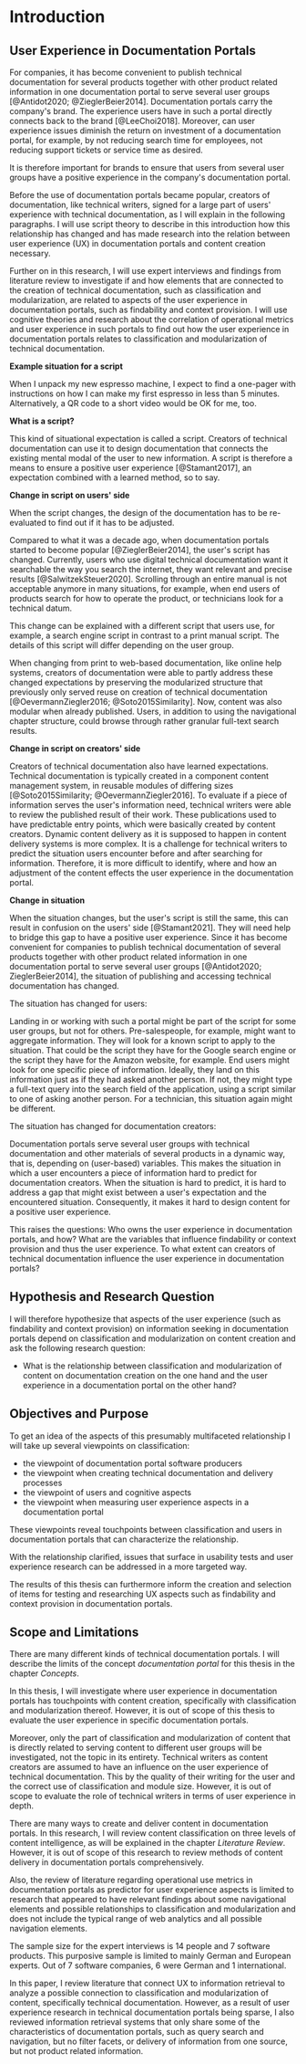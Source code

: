 # Introduction

## User Experience in Documentation Portals

For companies, it has become convenient to publish technical documentation for several products together with other product related information in one documentation portal to serve several user groups [@Antidot2020; @ZieglerBeier2014].
Documentation portals carry the company's brand. The experience users have in such a portal directly connects back to the brand [@LeeChoi2018]. Moreover, can user experience issues diminish the return on investment of a documentation portal, for example, by not reducing search time for employees, not reducing support tickets or service time as desired.

It is therefore important for brands to ensure that users from several user groups have a positive experience in the company's documentation portal.

Before the use of documentation portals became popular, creators of documentation, like technical writers, signed for a large part of users' experience with technical documentation, as I will explain in the following paragraphs. I will use script theory to describe in this introduction how this relationship has changed and has made research into the relation between user experience (UX) in documentation portals and content creation necessary.

Further on in this research, I will use expert interviews and findings from literature review to investigate if and how elements that are connected to the creation of technical documentation, such as classification and modularization, are related to aspects of the user experience in documentation portals, such as findability and context provision. I will use cognitive theories and research about the correlation of operational metrics and user experience in such portals to find out how the user experience in documentation portals relates to classification and modularization of technical documentation.

**Example situation for a script**

When I unpack my new espresso machine, I expect to find a one-pager with instructions on how I can make my first espresso in less than 5 minutes. Alternatively, a QR code to a short video would be OK for me, too.

**What is a script?**

This kind of situational expectation is called a script. Creators of technical documentation can use it to design documentation that connects the existing mental modal of the user to new information. A script is therefore a means to ensure a positive user experience [@Stamant2017], an expectation combined with a learned method, so to say.

**Change in script on users' side**

When the script changes, the design of the documentation has to be re-evaluated to find out if it has to be adjusted.

Compared to what it was a decade ago, when documentation portals started to become popular [@ZieglerBeier2014], the user's script has changed. Currently, users who use digital technical documentation want it searchable the way you search the internet, they want relevant and precise results [@SalwitzekSteuer2020]. Scrolling through an entire manual is not acceptable anymore in many situations, for example, when end users of products search for how to operate the product, or technicians look for a technical datum.

This change can be explained with a different script that users use, for example, a search engine script in contrast to a print manual script. The details of this script will differ depending on the user group.

When changing from print to web-based documentation, like online help systems, creators of documentation were able to partly address these changed expectations by preserving the modularized structure that previously only served reuse on creation of technical documentation [@OevermannZiegler2016; @Soto2015Similarity]. Now, content was also modular when already published. Users, in addition to using the navigational chapter structure, could browse through rather granular full-text search results.

**Change in script on creators' side**

Creators of technical documentation also have learned expectations. Technical documentation is typically created in a component content management system, in reusable modules of differing sizes [@Soto2015Similarity; @OevermannZiegler2016]. To evaluate if a piece of information serves the user's information need, technical writers were able to review the published result of their work. These publications used to have predictable entry points, which were basically created by content creators. Dynamic content delivery as it is supposed to happen in content delivery systems is more complex. It is a challenge for technical writers to predict the situation users encounter before and after searching for information. Therefore, it is more difficult to identify, where and how an adjustment of the content effects the user experience in the documentation portal.

**Change in situation**

When the situation changes, but the user's script is still the same, this can result in confusion on the users' side [@Stamant2021]. They will need help to bridge this gap to have a positive user experience.
Since it has become convenient for companies to publish technical documentation of several products together with other product related information in one documentation portal to serve several user groups [@Antidot2020; ZieglerBeier2014], the situation of publishing and accessing technical documentation has changed.

The situation has changed for users:

Landing in or working with such a portal might be part of the script for some user groups, but not for others. Pre-salespeople, for example, might want to aggregate information. They will look for a known script to apply to the situation. That could be the script they have for the Google search engine or the script they have for the Amazon website, for example. End users might look for one specific piece of information. Ideally, they land on this information just as if they had asked another person. If not, they might type a full-text query into the search field of the application, using a script similar to one of asking another person. For a technician, this situation again might be different.

The situation has changed for documentation creators:

Documentation portals serve several user groups with technical documentation and other materials of several products in a dynamic way, that is, depending on (user-based) variables. This makes the situation in which a user encounters a piece of information hard to predict for documentation creators. When the situation is hard to predict, it is hard to address a gap that might exist between a user's expectation and the encountered situation. Consequently, it makes it hard to design content for a positive user experience.

This raises the questions: Who owns the user experience in documentation portals, and how? What are the variables that influence findability or context provision and thus the user experience. To what extent can creators of technical documentation influence the user experience in documentation portals?

## Hypothesis and Research Question

I will therefore hypothesize that aspects of the user experience (such as findability and context provision) on information seeking in documentation portals depend on classification and modularization on content creation and ask the following research question:

- What is the relationship between classification and modularization of content on documentation creation on the one hand and the user experience in a documentation portal on the other hand?

## Objectives and Purpose

To get an idea of the aspects of this presumably multifaceted relationship I will take up several viewpoints on classification:

- the viewpoint of documentation portal software producers
- the viewpoint when creating technical documentation and delivery processes
- the viewpoint of users and cognitive aspects
- the viewpoint when measuring user experience aspects in a documentation portal

These viewpoints reveal touchpoints between classification and users in documentation portals that can characterize the relationship.

With the relationship clarified, issues that surface in usability tests and user experience research can be addressed in a more targeted way.

The results of this thesis can furthermore inform the creation and selection of items for testing and researching UX aspects such as findability and context provision in documentation portals.

## Scope and Limitations

There are many different kinds of technical documentation portals. I will describe the limits of the concept *documentation portal* for this thesis in the chapter *Concepts*.

In this thesis, I will investigate where user experience in documentation portals has touchpoints with content creation, specifically with classification and modularization thereof. However, it is out of scope of this thesis to evaluate the user experience in specific documentation portals.

Moreover, only the part of classification and modularization of content that is directly related to serving content to different user groups will be investigated, not the topic in its entirety.
Technical writers as content creators are assumed to have an influence on the user experience of technical documentation. This by the quality of their writing for the user and the correct use of classification and module size. However, it is out of scope to evaluate the role of technical writers in terms of user experience in depth.

There are many ways to create and deliver content in documentation portals. In this research, I will review content classification on three levels of content intelligence, as will be explained in the chapter *Literature Review*. However, it is out of scope of this research to review methods of content delivery in documentation portals comprehensively. 

Also, the review of literature regarding operational use metrics in documentation portals as predictor for user experience aspects is limited to research that appeared to have relevant findings about some navigational elements and possible relationships to classification and modularization and does not include the typical range of web analytics and all possible navigation elements.

The sample size for the expert interviews is 14 people and 7 software products. This purposive sample is limited to mainly German and European experts. Out of 7 software companies, 6 were German and 1 international.

In this paper, I review literature that connect UX to information retrieval to analyze a possible connection to classification and modularization of content, specifically technical documentation. However, as a result of user experience research in technical documentation portals being sparse, I also reviewed information retrieval systems that only share some of the characteristics of documentation portals, such as query search and navigation, but no filter facets, or delivery of information from one source, but not product related information.
